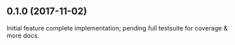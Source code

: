 ## 0.1.0 (2017-11-02)
Initial feature complete implementation; pending full testsuite for coverage & more docs.
